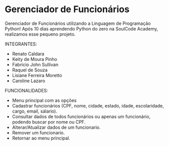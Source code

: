 # Gerenciador de Funcionários
Gerenciador de Funcionários utilizando a Linguagem de Programação Python!
Após 10 dias aprendendo Python do zero na SoulCode Academy, realizamos esse pequeno projeto.

INTEGRANTES:
- Renato Caldara
- Keity de Moura Pinho
- Fabrício John Sullivan
- Raquel de Souza
- Lisiane Ferreira Moretto
- Caroline Lazaro
  
FUNCIONALIDADES:
- Menu principal com as opções
- Cadastrar funcionários (CPF, nome, cidade, estado, idade, escolaridade, cargo, email, sálario).
- Consultar dados de todos funcionários ou apenas um funcionário, podendo buscar por nome ou CPF.
- Alterar/Atualizar dados de um funcionario.
- Remover um funcionario.
- Retornar ao menu principal.
